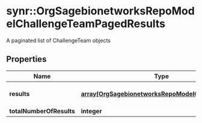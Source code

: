 # synr::OrgSagebionetworksRepoModelChallengeTeamPagedResults

A paginated list of ChallengeTeam objects

## Properties
Name | Type | Description | Notes
------------ | ------------- | ------------- | -------------
**results** | [**array[OrgSagebionetworksRepoModelChallengeTeam]**](org.sagebionetworks.repo.model.ChallengeTeam.md) | The list of results for this page | [optional] 
**totalNumberOfResults** | **integer** |  | [optional] 


